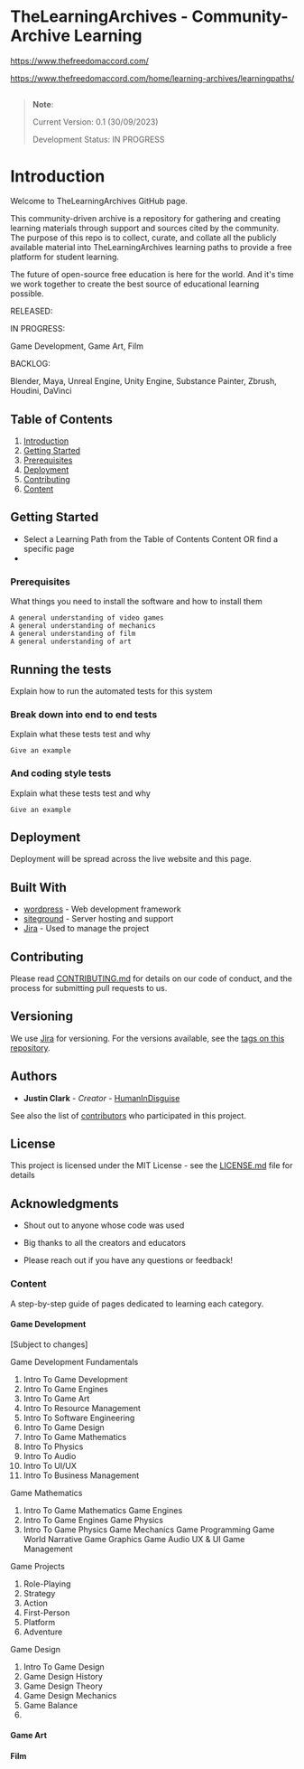 # TheLearningArchives - Community-Archive Learning

https://www.thefreedomaccord.com/

https://www.thefreedomaccord.com/home/learning-archives/learningpaths/

##
> **Note**:
>
> Current Version: 0.1 (30/09/2023)
> 
> Development Status: IN PROGRESS
##

# Introduction
Welcome to TheLearningArchives GitHub page. 

This community-driven archive is a repository for gathering and creating learning materials through support and sources cited by the community. The purpose of this repo is to collect, curate, and collate all the publicly available material into TheLearningArchives learning paths to provide a free platform for student learning. 

The future of open-source free education is here for the world. And it's time we work together to create the best source of educational learning possible.


RELEASED:

IN PROGRESS:

Game Development,
Game Art,
Film

BACKLOG:

Blender,
Maya,
Unreal Engine,
Unity Engine,
Substance Painter,
Zbrush,
Houdini,
DaVinci


## Table of Contents

  1. [Introduction](#introduction)
  1. [Getting Started](#getting-started)
  1. [Prerequisites](#prerequisites)
  1. [Deployment](#deployment)
  1. [Contributing](#contributing)
  1. [Content](#content)


## Getting Started

- Select a Learning Path from the Table of Contents Content OR find a specific page
- 

### Prerequisites

What things you need to install the software and how to install them

```
A general understanding of video games
A general understanding of mechanics
A general understanding of film
A general understanding of art
```



## Running the tests

Explain how to run the automated tests for this system

### Break down into end to end tests

Explain what these tests test and why

```
Give an example
```

### And coding style tests

Explain what these tests test and why

```
Give an example
```

## Deployment

Deployment will be spread across the live website and this page.

## Built With

* [wordpress](https://wordpress.org/) - Web development framework
* [siteground](https://siteground.com) - Server hosting and support
* [Jira](https://www.atlassian.com/software/jira) - Used to manage the project

## Contributing

Please read [CONTRIBUTING.md]() for details on our code of conduct, and the process for submitting pull requests to us.

## Versioning

We use [Jira](https://www.atlassian.com/software/jira) for versioning. For the versions available, see the [tags on this repository](https://github.com/your/project/tags). 

## Authors

* **Justin Clark** - *Creator* - [HumanInDisguise](https://github.com/HumanInDisguise)

See also the list of [contributors](https://github.com/your/project/contributors) who participated in this project.

## License

This project is licensed under the MIT License - see the [LICENSE.md](LICENSE.md) file for details

## Acknowledgments

* Shout out to anyone whose code was used
* Big thanks to all the creators and educators


* Please reach out if you have any questions or feedback!

### Content

A step-by-step guide of pages dedicated to learning each category.

#### Game Development

[Subject to changes]

Game Development Fundamentals
1. Intro To Game Development
2. Intro To Game Engines
3. Intro To Game Art
4. Intro To Resource Management
5. Intro To Software Engineering
6. Intro To Game Design
7. Intro To Game Mathematics
8. Intro To Physics
9. Intro To Audio
10. Intro To UI/UX
11. Intro To Business Management

Game Mathematics
1. Intro To Game Mathematics
Game Engines
1. Intro To Game Engines
Game Physics
1. Intro To Game Physics
Game Mechanics
Game Programming
Game World
Narrative
Game Graphics
Game Audio
UX & UI
Game Management

Game Projects
1. Role-Playing
2. Strategy
3. Action
4. First-Person
5. Platform
6. Adventure


Game Design
1.  Intro To Game Design
2.  Game Design History
3.  Game Design Theory
4.  Game Design Mechanics
5.  Game Balance
6.  


#### Game Art


#### Film


